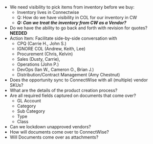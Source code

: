 - We need visibility to pick items from inventory before we buy: 
	- Inventory lives in Connectwise
	- Q: How do we have visibility in COL for our inventory in CW
	- ***Q: Can we treat the inventory from CW as a Vendor?***
- Do we have the ability to go back and forth with revision for quotes? 
	**NEEDED**
- Action Item: Facilitate side-by-side conversation with 
	- CPQ (Carrie H., John S.)
	- IGNORE COL (Andrew, Keith, Lee)
	- Procurement (Chris, Kelvin)
	- Sales (Dusty, Carrie),
	- Operations (John P.)
	- DevOps (Ian W., Cameron O., Brian J.)
	- Distribution/Contract Management (Amy Chestnut)
- Does the opportunity sync to ConnectWise with all (multiple) vendor SKUs?
- What are the details of the product creation process?
- Are all required fields captured on documents that come over?
	- GL Account
	- Category
	- Sub Category
	- Type
	- Class
- Can we lockdown unapproved vendors?
- How will documents come over to ConnectWise?
- Will Documents come over as attachments?